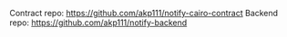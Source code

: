 Contract repo: https://github.com/akp111/notify-cairo-contract
Backend repo: https://github.com/akp111/notify-backend
